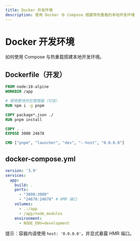 ```yaml
---
title: Docker 开发环境
description: 使用 Docker 与 Compose 搭建带热重载的本地开发环境
---
```


# Docker 开发环境

如何使用 Compose 与热重载搭建本地开发环境。

## Dockerfile（开发）

```dockerfile
FROM node:18-alpine
WORKDIR /app

# 使用更快的包管理器（可选）
RUN npm i -g pnpm

COPY package*.json ./
RUN pnpm install

COPY . .
EXPOSE 3000 24678

CMD ["pnpm", "launcher", "dev", "--host", "0.0.0.0"]
```

## docker-compose.yml

```yaml
version: '3.9'
services:
  app:
    build: .
    ports:
      - "3000:3000"
      - "24678:24678" # HMR 端口
    volumes:
      - .:/app
      - /app/node_modules
    environment:
      - NODE_ENV=development
```

提示：容器内请使用 `host: '0.0.0.0'`，并显式暴露 HMR 端口。

